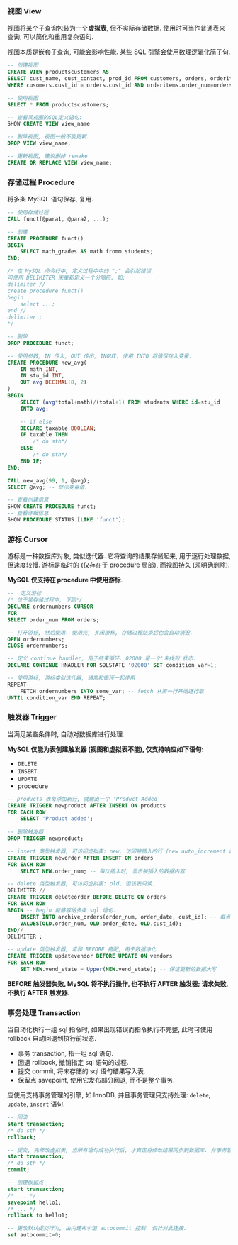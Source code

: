 ### 视图 View

视图将某个子查询包装为一个**虚拟表**, 但不实际存储数据. 使用时可当作普通表来查询, 可以简化和重用复杂语句. 

视图本质是嵌套子查询, 可能会影响性能. 某些 SQL 引擎会使用数理逻辑化简子句.

```sql
-- 创建视图
CREATE VIEW productscustomers AS
SELECT cust_name, cust_contact, prod_id FROM customers, orders, orderitems
WHERE cusomers.cust_id = orders.cust_id AND orderitems.order_num=orders.order_num;

-- 使用视图
SELECT * FROM productscustomers;

-- 查看某视图的SQL定义语句:
SHOW CREATE VIEW view_name

-- 删除视图, 视图一般不能更新.
DROP VIEW view_name;

-- 更新视图, 建议删掉 remake
CREATE OR REPLACE VIEW view_name;
```

### 存储过程 Procedure

将多条 MySQL 语句保存, 复用.

```sql
-- 使用存储过程
CALL funct(@para1, @para2, ...);

-- 创建
CREATE PROCEDURE funct()
BEGIN
	SELECT math_grades AS math fromm students;
END;

/* 在 MySQL 命令行中, 定义过程中中的 ";" 会引起错误. 
可使用 DELIMITER 来重新定义一个分隔符. 如:
delimiter //
create procedure funct()
begin
	select ...;
end //
delimiter ;   
*/

-- 删除
DROP PROCEDURE funct;

-- 使用参数, IN 传入, OUT 传出, INOUT. 使用 INTO 将值保存入变量.
CREATE PROCEDURE new_avg(
	IN math INT,
	IN stu_id INT,
	OUT avg DECIMAL(8, 2)
)
BEGIN
	SELECT (avg*total+math)/(total+1) FROM students WHERE id=stu_id
	INTO avg;

	-- if else
	DECLARE taxable BOOLEAN;
	IF taxable THEN
		/* do sth*/
	ELSE
		/* do sth*/
	END IF;
END;

CALL new_avg(99, 1, @avg);
SELECT @avg; -- 显示变量值.

-- 查看创建信息
SHOW CREATE PROCEDURE funct;
-- 查看详细信息
SHOW PROCEDURE STATUS [LIKE 'funct'];
```

### 游标 Cursor

游标是一种数据库对象, 类似迭代器. 它将查询的结果存储起来, 用于逐行处理数据, 但速度较慢. 游标是临时的 (仅存在于 procedure 局部), 而视图持久 (须明确删除).

**MySQL 仅支持在 procedure 中使用游标**. 

```sql
--  定义游标
/* 位于某存储过程中, 下同*/
DECLARE ordernumbers CURSOR 
FOR
SELECT order_num FROM orders;

-- 打开游标, 然后使用. 使用完, 关闭游标, 存储过程结束后也会自动销毁.
OPEN ordernumbers;
CLOSE ordernumbers;

-- 定义 continue handler, 用于结束循环. 02000 是一个'未找到'状态.
DECLARE CONTINUE HNADLER FOR SOLSTATE '02000' SET condition_var=1;

-- 使用游标, 游标类似迭代器, 通常和循环一起使用
REPEAT
	FETCH ordernumbers INTO some_var; -- fetch 从第一行开始逐行取
UNTIL condition_var END REPEAT;

```

### 触发器 Trigger

当满足某些条件时, 自动对数据库进行处理. 

**MySQL 仅能为表创建触发器 (视图和虚拟表不能), 仅支持响应如下语句:**
- `DELETE`
- `INSERT`
- `UPDATE`
- procedure

```sql
-- products 表每添加新行, 就输出一个 'Product Added'
CREATE TRIGGER newproduct AFTER INSERT ON products 
FOR EACH ROW 
	SELECT 'Product added';
	
-- 删除触发器
DROP TRIGGER newproduct;

-- insert 类型触发器, 可访问虚拟表: new, 访问被插入的行 (new auto_increment 数据为0), 并且可以修改. 
CREATE TRIGGER neworder AFTER INSERT ON orders 
FOR EACH ROW
	SELECT NEW.order_num; -- 每次插入时, 显示被插入的数据内容

-- delete 类型触发器, 可访问虚拟表: old, 但该表只读.
DELIMITER //
CREATE TRIGGER deleteorder BEFORE DELETE ON orders
FOR EACH ROW
BEGIN -- begin 能够容纳多条 sql 语句.
	INSERT INTO archive_orders(order_num, order_date, cust_id); -- 每当删除时, 进行备份和现实.
	VALUES(OLD.order_num, OLD.order_date, OLD.cust_id);
END//
DELIMITER ;

-- update 类型触发器, 常和 BEFORE 搭配, 用于数据净化
CREATE TRIGGER updatevendor BEFORE UPDATE ON vendors
FOR EACH ROW 
	SET NEW.vend_state = Upper(NEW.vend_state); -- 保证更新的数据大写
```

**BEFORE 触发器失败, MySQL 将不执行操作, 也不执行 AFTER 触发器; 请求失败, 不执行 AFTER 触发器.**

### 事务处理 Transaction

当自动化执行一组 sql 指令时, 如果出现错误而指令执行不完整, 此时可使用 rollback 自动回退到执行前状态.

- 事务 transaction, 指一组 sql 语句.
- 回退 rollback, 撤销指定 sql 语句的过程.
- 提交 commit, 将未存储的 sql 语句结果写入表.
- 保留点 savepoint, 使用它发布部分回退, 而不是整个事务.

应使用支持事务管理的引擎, 如 InnoDB, 并且事务管理只支持处理: `delete`, `update`, `insert` 语句.

```sql
-- 回滚
start transaction;
/* do sth */
rollback;

-- 提交, 先修改虚拟表, 当所有语句成功执行后, 才真正将修改结果同步到数据库. 非事务管理中, 提交都是隐式立即进行的.
start transaction;
/* do sth */
commit;

-- 创建保留点
start transaction;
/* ... */
savepoint hello1;
/* ... */
rollback to hello1;

-- 更改默认提交行为, 由内建布尔值 autocommit 控制. 仅针对此连接.
set autocommit=0; 
```